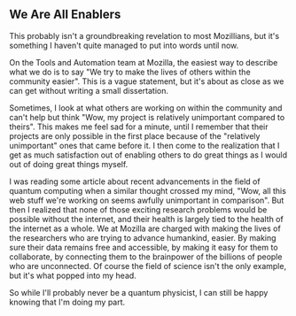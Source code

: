 ## We Are All Enablers

This probably isn't a groundbreaking revelation to most Mozillians, but it's something I haven't
quite managed to put into words until now.

On the Tools and Automation team at Mozilla, the easiest way to describe what we do is to say "We
try to make the lives of others within the community easier". This is a vague statement, but it's
about as close as we can get without writing a small dissertation.

Sometimes, I look at what others are working on within the community and can't help but think "Wow,
my project is relatively unimportant compared to theirs". This makes me feel sad for a minute, until
I remember that their projects are only possible in the first place because of the "relatively
unimportant" ones that came before it. I then come to the realization that I get as much
satisfaction out of enabling others to do great things as I would out of doing great things myself.

I was reading some article about recent advancements in the field of quantum computing when a
similar thought crossed my mind, "Wow, all this web stuff we're working on seems awfully unimportant
in comparison". But then I realized that none of those exciting research problems would be possible
without the internet, and their health is largely tied to the health of the internet as a whole. We
at Mozilla are charged with making the lives of the researchers who are trying to advance humankind,
easier. By making sure their data remains free and accessible, by making it easy for them to
collaborate, by connecting them to the brainpower of the billions of people who are unconnected. Of
course the field of science isn't the only example, but it's what popped into my head.

So while I'll probably never be a quantum physicist, I can still be happy knowing
that I'm doing my part.
